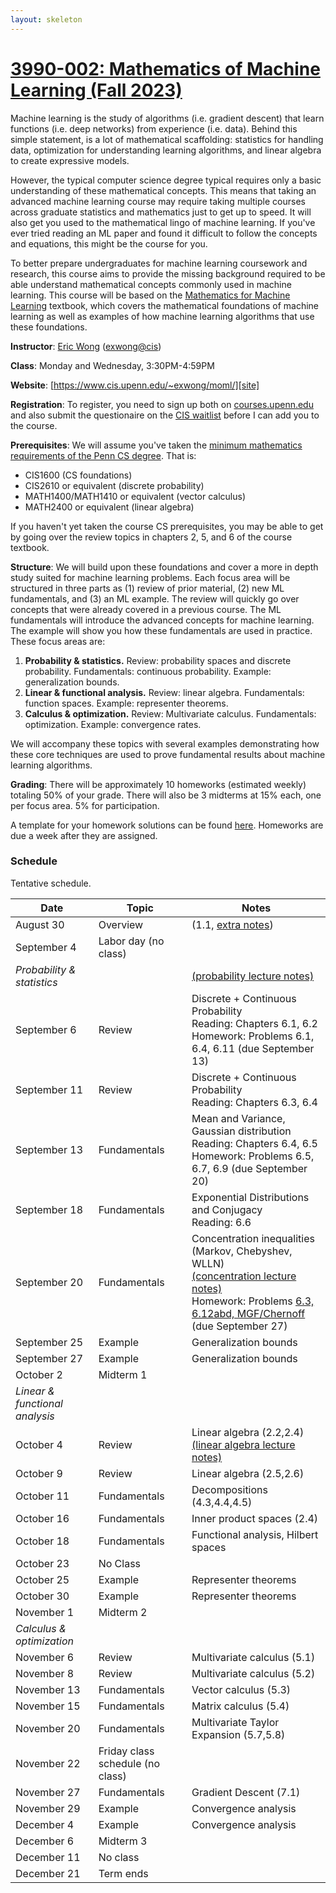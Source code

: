 ```yaml
---
layout: skeleton
---
```

[site]: https://www.cis.upenn.edu/~exwong/moml/

# [3990-002: Mathematics of Machine Learning (Fall 2023)][site]

Machine learning is the study of algorithms (i.e. gradient descent) that learn functions (i.e. deep networks) from experience (i.e. data). 
Behind this simple statement, is a lot of mathematical scaffolding: statistics for handling data, optimization for understanding learning algorithms, and linear algebra to create expressive models. 

However, the typical computer science degree typical requires only a basic understanding of these mathematical concepts. This means that taking an advanced machine learning course may require taking multiple courses across graduate statistics and mathematics just to get up to speed. It will also get you used to the mathematical lingo of machine learning. If you've ever tried reading an ML paper and found it difficult to follow the concepts and equations, this might be the course for you. 

To better prepare undergraduates for machine learning coursework and research, this course aims to provide the missing background required to be able understand mathematical concepts commonly used in machine learning. This course will be based on the [Mathematics for Machine Learning](https://mml-book.github.io/) textbook, which covers the mathematical foundations of machine learning as well as examples of how machine learning algorithms that use these foundations. 

**Instructor**: [Eric Wong](https://www.cis.upenn.edu/~exwong) ([exwong@cis](mailto:exwong@cis.upenn.edu))

**Class**: Monday and Wednesday, 3:30PM-4:59PM

**Website**: [https://www.cis.upenn.edu/~exwong/moml/][site]

**Registration**: To register, you need to sign up both on [courses.upenn.edu](https://courses.upenn.edu/) and also submit the questionaire on the [CIS waitlist](https://advising.cis.upenn.edu/waitlist/) before I can add you to the course. 

**Prerequisites**: We will assume you've taken the [minimum mathematics requirements of the Penn CS degree](https://catalog.upenn.edu/undergraduate/programs/computer-science-bse/). That is: 
+ CIS1600 (CS foundations)
+ CIS2610 or equivalent (discrete probability)
+ MATH1400/MATH1410 or equivalent (vector calculus)
+ MATH2400 or equivalent (linear algebra)

If you haven't yet taken the course CS prerequisites, you may be able to get by going over the review topics in chapters 2, 5, and 6 of the course textbook. 

**Structure**: We will build upon these foundations and cover a more in depth study suited for machine learning problems. Each focus area will be structured in three parts as (1) review of prior material, (2) new ML fundamentals, and (3) an ML example. The review will quickly go over concepts that were already covered in a previous course. The ML fundamentals will introduce the advanced concepts for machine learning. The example will show you how these fundamentals are used in practice. These focus areas are: 

1. **Probability & statistics.** Review: probability spaces and discrete probability. Fundamentals: continuous probability. Example: generalization bounds. 
2. **Linear & functional analysis.** Review: linear algebra. Fundamentals: function spaces. Example: representer theorems. 
3. **Calculus & optimization.** Review: Multivariate calculus. Fundamentals: optimization. Example: convergence rates. 

We will accompany these topics with several examples demonstrating how these core techniques are used to prove fundamental results about machine learning algorithms. 

**Grading**: There will be approximately 10 homeworks (estimated weekly) totaling 50% of your grade. There will also be 3 midterms at 15% each, one per focus area. 5% for participation. 

A template for your homework solutions can be found [here](https://www.overleaf.com/read/jpxqtspbpqdk). Homeworks are due a week after they are assigned. 

### Schedule

Tentative schedule. 

| Date | Topic | Notes |
|---|---|---|
| August 30 | Overview | (1.1, [extra notes](https://www.cis.upenn.edu/~exwong/assets/moml/overview.pdf)) |
| September 4 | Labor day (no class) ||
| *Probability & statistics* || [(probability lecture notes)](https://www.cis.upenn.edu/~exwong/assets/moml/probability.pdf) |
| September 6 | Review | Discrete + Continuous Probability <br>Reading: Chapters 6.1, 6.2 <br>Homework: Problems 6.1, 6.4, 6.11 (due September 13)|
| September 11 | Review |  Discrete + Continuous Probability <br>Reading: Chapters 6.3, 6.4 |
| September 13 | Fundamentals | Mean and Variance, Gaussian distribution <br>Reading: Chapters 6.4, 6.5 <br>Homework: Problems 6.5, 6.7, 6.9 (due September 20)|
| September 18 | Fundamentals | Exponential Distributions and Conjugacy <br>Reading: 6.6 |
| September 20 | Fundamentals | Concentration inequalities (Markov, Chebyshev, WLLN) <br>[(concentration lecture notes)](https://www.cis.upenn.edu/~exwong/assets/moml/concentration.pdf)<br>Homework: Problems [6.3, 6.12abd, MGF/Chernoff](https://www.cis.upenn.edu/~exwong/assets/moml/HW3.pdf) (due September 27) |
| September 25 | Example | Generalization bounds |
| September 27 | Example | Generalization bounds |
| October 2 | Midterm 1 || 
| *Linear & functional analysis* |||
| October 4 | Review | Linear algebra  (2.2,2.4) [(linear algebra lecture notes)](https://www.cis.upenn.edu/~exwong/assets/moml/linear_algebra.pdf) ||
| October 9 | Review | Linear algebra (2.5,2.6)|
| October 11 | Fundamentals | Decompositions (4.3,4.4,4.5)|
| October 16 | Fundamentals | Inner product spaces (2.4) |
| October 18 | Fundamentals | Functional analysis, Hilbert spaces |
| October 23 | No Class |  |
| October 25 | Example | Representer theorems |
| October 30 | Example | Representer theorems |
| November 1 | Midterm 2 ||
| *Calculus & optimization* |||
| November 6 | Review | Multivariate calculus (5.1)|
| November 8 | Review | Multivariate calculus (5.2)|
| November 13 | Fundamentals | Vector calculus (5.3)|
| November 15 | Fundamentals | Matrix calculus (5.4)|
| November 20 | Fundamentals | Multivariate Taylor Expansion (5.7,5.8) |
| November 22 | Friday class schedule (no class) ||
| November 27 | Fundamentals | Gradient Descent (7.1)|
| November 29 | Example | Convergence analysis |
| December 4 | Example | Convergence analysis |
| December 6 | Midterm 3 ||
| December 11 | No class ||
| December 21 | Term ends ||
